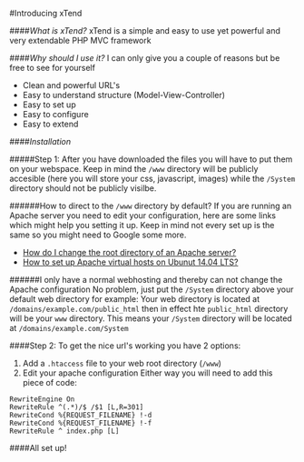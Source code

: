 #Introducing xTend

####*What is xTend?*
xTend is a simple and easy to use yet powerful and very extendable PHP MVC framework

####*Why should I use it?*
I can only give you a couple of reasons but be free to see for yourself
* Clean and powerful URL's
* Easy to understand structure (Model-View-Controller)
* Easy to set up
* Easy to configure
* Easy to extend

####*Installation*

#####Step 1:
After you have downloaded the files you will have to put them on your webspace. Keep in mind the `/www` directory will be publicly accesible (here you will store your css, javascript, images) while the `/System` directory should not be publicly visilbe.

######How to direct to the `/www` directory by default?
If you are running an Apache server you need to edit your configuration, here are some links which might help you setting it up. Keep in mind not every set up is the same so you might need to Google some more.
* [How do I change the root directory of an Apache server?](http://stackoverflow.com/questions/5891802/how-do-i-change-the-root-directory-of-an-apache-server)
* [How to set up Apache virtual hosts on Ubunut 14.04 LTS?](https://www.digitalocean.com/community/tutorials/how-to-set-up-apache-virtual-hosts-on-ubuntu-14-04-lts)

######I only have a normal webhosting and thereby can not change the Apache configuration
No problem, just put the `/System` directory above your default web directory for example:
Your web directory is located at `/domains/example.com/public_html` then in effect hte `public_html` directory will be your `www` directory. This means your `/System` directory will be located at `/domains/example.com/System`

####Step 2:
To get the nice url's working you have 2 options:
1. Add a `.htaccess` file to your web root directory (`/www`)
2. Edit your apache configuration
Either way you will need to add this piece of code:
```
RewriteEngine On
RewriteRule ^(.*)/$ /$1 [L,R=301]
RewriteCond %{REQUEST_FILENAME} !-d
RewriteCond %{REQUEST_FILENAME} !-f
RewriteRule ^ index.php [L]
```

####All set up!
